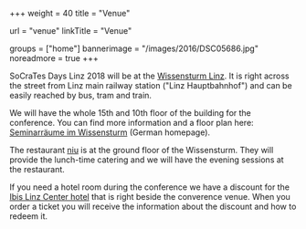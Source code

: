 +++
weight = 40
title = "Venue"

url = "venue"
linkTitle = "Venue"

groups = ["home"]
bannerimage = "/images/2016/DSC05686.jpg"
noreadmore = true
+++

SoCraTes Days Linz 2018 will be at the <a href="https://www.linz.at/wissensturm/">Wissensturm Linz</a>. It is right across the street from Linz main railway station ("Linz Hauptbahnhof") and can be easily reached by bus, tram and train.

We will have the whole 15th and 10th floor of the building for the conference. You can find more information and a floor plan here: <a href="http://www.linz.at/wissensturm/90.asp">Seminarräume im Wissensturm</a> (German homepage).

The restaurant <a href="http://www.niu.at/">niu</a> is at the ground floor of the Wissensturm. They will provide the lunch-time catering and we will have the evening sessions at the restaurant.

If you need a hotel room during the conference we have a discount for the [Ibis Linz Center hotel](http://www.ibis.com/en/hotel-1722-ibis-linz-city/index.shtml#overview) that is right beside the converence venue. When you order a ticket you will receive the information about the discount and how to redeem it.

<!--more-->
